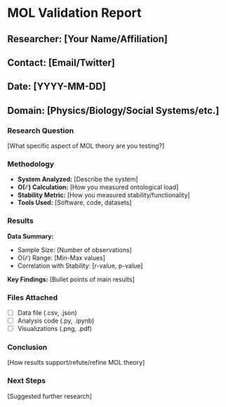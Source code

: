 # MOL Validation Report

## Researcher: [Your Name/Affiliation]
## Contact: [Email/Twitter]
## Date: [YYYY-MM-DD]
## Domain: [Physics/Biology/Social Systems/etc.]

### Research Question
[What specific aspect of MOL theory are you testing?]

### Methodology  
- **System Analyzed:** [Describe the system]
- **O(ℰ) Calculation:** [How you measured ontological load]
- **Stability Metric:** [How you measured stability/functionality]
- **Tools Used:** [Software, code, datasets]

### Results
**Data Summary:**
- Sample Size: [Number of observations]
- O(ℰ) Range: [Min-Max values]
- Correlation with Stability: [r-value, p-value]

**Key Findings:**
[Bullet points of main results]

### Files Attached
- [ ] Data file (.csv, .json)
- [ ] Analysis code (.py, .ipynb) 
- [ ] Visualizations (.png, .pdf)

### Conclusion
[How results support/refute/refine MOL theory]

### Next Steps
[Suggested further research]
